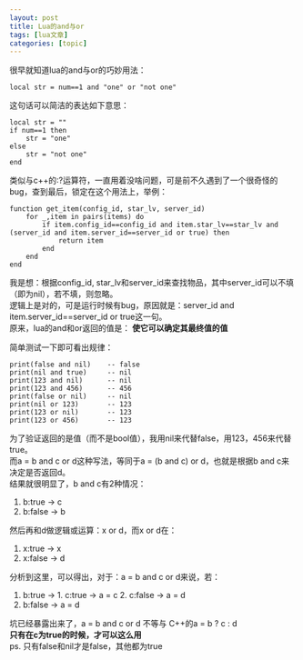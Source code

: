 ```yaml
---
layout: post
title: Lua的and与or 
tags: [lua文章]
categories: [topic]
---
```

很早就知道lua的and与or的巧妙用法：

    
    
    local str = num==1 and "one" or "not one"

这句话可以简洁的表达如下意思：

    
    
    local str = ""
    if num==1 then
    	str = "one"
    else
    	str = "not one"
    end

类似与c++的:?运算符，一直用着没啥问题，可是前不久遇到了一个很奇怪的bug，查到最后，锁定在这个用法上，举例：

    
    
    function get_item(config_id, star_lv, server_id)
    	for _,item in pairs(items) do
        	if item.config_id==config_id and item.star_lv==star_lv and (server_id and item.server_id==server_id or true) then
            	return item
            end
        end
    end

我是想：根据config_id, star_lv和server_id来查找物品，其中server_id可以不填（即为nil），若不填，则忽略。  
逻辑上是对的，可是运行时候有bug，原因就是：server_id and item.server_id==server_id or true这一句。  
原来，lua的and和or返回的值是： **使它可以确定其最终值的值**

简单测试一下即可看出规律：

    
    
    print(false and nil)    -- false
    print(nil and true)     -- nil
    print(123 and nil)      -- nil
    print(123 and 456)      -- 456
    print(false or nil)     -- nil
    print(nil or 123)       -- 123
    print(123 or nil)       -- 123
    print(123 or 456)       -- 123

为了验证返回的是值（而不是bool值），我用nil来代替false，用123，456来代替true。  
而a = b and c or d这种写法，等同于a = (b and c) or d，也就是根据b and c来决定是否返回d。  
结果就很明显了，b and c有2种情况：

  1. b:true -> c
  2. b:false -> b

然后再和d做逻辑或运算：x or d，而x or d在：

  1. x:true -> x
  2. x:false -> d

分析到这里，可以得出，对于：a = b and c or d来说，若：

  1. b:true ->
    1. c:true -> a = c
    2. c:false -> a = d
  2. b:false -> a = d

坑已经暴露出来了，a = b and c or d 不等与 C++的a = b ? c : d  
**只有在c为true的时候，才可以这么用**  
ps. 只有false和nil才是false，其他都为true